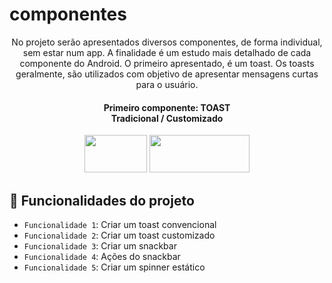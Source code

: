 # componentes
<p align="center">
No projeto serão apresentados diversos componentes, de forma individual, sem estar num app. 
A finalidade é um estudo mais detalhado de cada componente do Android. O primeiro apresentado, é um toast.
Os toasts geralmente, são utilizados com objetivo de apresentar mensagens curtas para o usuário.
</p>

<div align="middle">
  <h4>Primeiro componente: TOAST</br>
  Tradicional / Customizado</h4> 
  
  <img src="https://user-images.githubusercontent.com/29150094/173208250-5cd1b203-5e5f-4dfb-af6d-b57edfbf9d85.png" width="100" height="60" />
  <img src="https://user-images.githubusercontent.com/29150094/173208287-67a3398a-cdce-4ded-8a8a-d04a4e4c6959.png" width="160" height="60" />
  
</div>

## :hammer: Funcionalidades do projeto

- `Funcionalidade 1`: Criar um toast convencional
- `Funcionalidade 2`: Criar um toast customizado
- `Funcionalidade 3`: Criar um snackbar
- `Funcionalidade 4`: Ações do snackbar
- `Funcionalidade 5`: Criar um spinner estático








